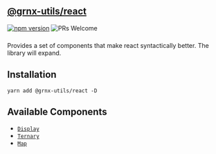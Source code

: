 ## [@grnx-utils/react](https://github.com/Gearonix/grnx-utils/tree/master/packages/react)
[![npm version](https://img.shields.io/npm/v/@grnx-utils/react.svg?style=flat)](https://www.npmjs.com/package/@grnx-utils/react)  ![PRs Welcome](https://img.shields.io/badge/PRs-welcome-brightgreen.svg)<br/>
<h3></h3>

Provides a set of components that make react syntactically better.
The library will expand.

## Installation

```
yarn add @grnx-utils/react -D
```

## Available Components
- [`Display`](./src/components/display.tsx)
- [`Ternary`](./src/components/ternary.tsx)
- [`Map`](./src/components/map.tsx)
